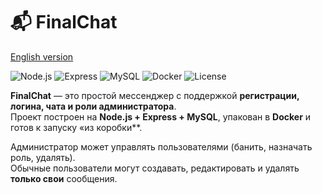 # 📬 FinalChat

[English version](./README.en.md)

![Node.js](https://img.shields.io/badge/Node.js-20.x-green?logo=node.js)
![Express](https://img.shields.io/badge/Express.js-Backend-blue)
![MySQL](https://img.shields.io/badge/MySQL-8.0-orange?logo=mysql)
![Docker](https://img.shields.io/badge/Docker-Compose-informational?logo=docker)
![License](https://img.shields.io/badge/License-MIT-yellow)

**FinalChat** — это простой мессенджер с поддержкой **регистрации, логина, чата и роли администратора**.  
Проект построен на **Node.js + Express + MySQL**, упакован в **Docker** и готов к запуску «из коробки**.  

Администратор может управлять пользователями (банить, назначать роль, удалять).  
Обычные пользователи могут создавать, редактировать и удалять **только свои** сообщения.
